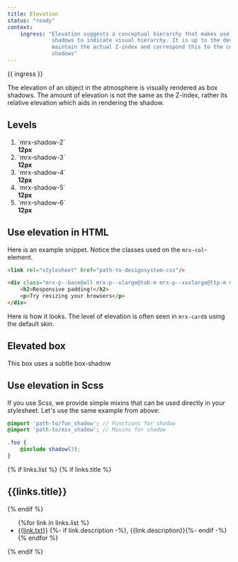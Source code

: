 ```yaml
---
title: Elevation
status: "ready"
context:
    ingress: "Elevation suggests a conceptual hierarchy that makes use of box
              shadows to indicate visual hierarchy. It is up to the developer to
              maintain the actual Z-index and correspond this to the correct
              shadows"
---
```

<div class="Prose__ingress">
    {{ ingress }}
</div>

<!-- Content starts here -->

The elevation of an object in the atmosphere is visually rendered as box shadows.
The amount of elevation is not the same as the Z-index, rather its relative
elevation which aids in rendering the shadow.

## Levels
<ol class="mrx-spaceboxes mrx-ui">
    <li class="mrx-spaceboxes__item">
        <div class="box mrx-p--large@all mrx-mr--small@all mrx-shadow-2"></div>
        <div class="mrx-spaceboxes__desc">
            <div>`mrx-shadow-2`</div>
            <div><strong>12px</strong></div>
        </div>
    </li>
    <li class="mrx-spaceboxes__item">
        <div class="box mrx-p--large@all mrx-mr--small@all mrx-shadow-3"></div>
        <div class="mrx-spaceboxes__desc">
            <div>`mrx-shadow-3`</div>
            <div><strong>12px</strong></div>
        </div>
    </li>
    <li class="mrx-spaceboxes__item">
        <div class="box mrx-p--large@all mrx-mr--small@all mrx-shadow-4"></div>
        <div class="mrx-spaceboxes__desc">
            <div>`mrx-shadow-4`</div>
            <div><strong>12px</strong></div>
        </div>
    </li>
    <li class="mrx-spaceboxes__item">
        <div class="box mrx-p--large@all mrx-mr--small@all mrx-shadow-5"></div>
        <div class="mrx-spaceboxes__desc">
            <div>`mrx-shadow-5`</div>
            <div><strong>12px</strong></div>
        </div>
    </li>
    <li class="mrx-spaceboxes__item">
        <div class="box mrx-p--large@all mrx-mr--small@all mrx-shadow-6"></div>
        <div class="mrx-spaceboxes__desc">
            <div>`mrx-shadow-6`</div>
            <div><strong>12px</strong></div>
        </div>
    </li>
</ol>

## Use elevation in HTML
Here is an example snippet. Notice the classes used on the `mrx-col`-element.

```html
<link rel="stylesheet" href="path-to-designsystem-css"/>

<div class="mrx-p--base@all mrx-p--xlarge@tab-m mrx-p--xxxlarge@ltp-m mrx-shadow-3">
    <h2>Responsive padding!</h2>
    <p>Try resizing your browsers</p>
</div>
```

Here is how it looks. The level of elevation is often seen in `mrx-card`s using
the default skin.

<div class="mrx-p--base@all mrx-p--xlarge@tab-m mrx-p--xxxlarge@ltp-m mrx-shadow-2 mrx-ui box">
    <h2>Elevated box</h2>
    <p>This box uses a subtle box-shadow</p>
</div>

## Use elevation in Scss
If you use Scss, we provide simple mixins that can be used directly in your
stylesheet. Let's use the same example from above:

```scss
@import 'path-to/fun_shadow'; // Functions for shadow
@import 'path-to/mix_shadow'; // Mixins for shadow

.foo {
    @include shadow(3);
}
```

<!-- Content ends here -->

<div class="learn-more">
    {% if links.list %}
    {% if links.title %}<h2>{{links.title}}</h2>{% endif %}
    <ul>
        {%for link in links.list %}
            <li>
                <a href="{{link.url}}" target="_blank">{{link.txt}}</a>
                {%- if link.description -%}, <span>{{link.description}}</span>{%- endif -%}
            </li>
        {% endfor %}
    </ul>
    {% endif %}
</div>

